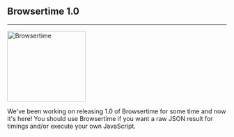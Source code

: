 ## Browsertime 1.0
* * *
[<img src="{{site.baseurl}}/img/browsertime-ff-chrome.png" class="pull-left img-big" alt="Browsertime" width="180" height="162">]({{site.baseurl}}/documentation/browsertime)

We've been working on releasing 1.0 of Browsertime for some time and now it's here! You should use Browsertime if you want a raw JSON result for timings and/or execute your own JavaScript.
